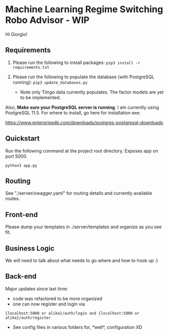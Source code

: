 # Machine Learning Regime Switching Robo Advisor - WIP

Hi Giorgio!

## Requirements
1. Please run the following to install packages:
```pip3 install -r requirements.txt ```

2. Please run the following to populate the database (with PostgreSQL running):
```pip3 update_databases.py```
    - Note only Tiingo data currently populates. The factor models are yet to be implemented.

Also, **Make sure your PostgreSQL server is running**. I am currently using PostgreSQL 11.5. For where to install, go here for installation exe: 

https://www.enterprisedb.com/downloads/postgres-postgresql-downloads

## Quickstart
Run the following command at the project root directory. Exposes app on port 5000.

```python3 app.py``` 

## Routing
See "./server/swagger.yaml" for routing details and currently available routes.

## Front-end
Please dump your templates in ./server/templates and organize as you see fit.

## Business Logic
We will need to talk about what needs to go where and how to hook up :)

## Back-end
Major updates since last time:

- code was refactored to be more organized
- one can now register and login via

```{localhost:5000 or alike}/auth/login and {localhost:5000 or alike}/auth/register```
- See config files in various folders for, \*well\*, configuration XD
